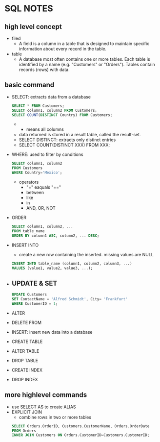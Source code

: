 # SQL NOTES
## high level concept
- filed
  - A field is a column in a table that is designed to maintain specific information about every record in the table.
- table
  - A database most often contains one or more tables. Each table is identified by a name (e.g. "Customers" or "Orders"). Tables contain records (rows) with data.
   
## basic command
- SELECT: extracts data from a database
  ```sql
  SELECT * FROM Customers;
  SELECT column1, column2 FROM Customers;
  SELECT COUNT(DISTINCT Country) FROM Customers;
  ```
  - * means all columns
  - data returned is stored in a result table, called the result-set.
  - SELECT DISTINCT: extracts only distinct entries
  - SELECT COUNT(DISTINCT XXX) FROM XXX;
  
- WHERE: used to filter by conditions
  ```sql
  SELECT column1, column2
  FROM Customers
  WHERE Country='Mexico';
  ```
  - operators
    - "=" eaquals "=="
    - between
    - like
    - in
    - AND, OR, NOT
    
- ORDER
  ```sql
  SELECT column1, column2, ...
  FROM table_name
  ORDER BY column1 ASC, column2, ... DESC;
  ```
- INSERT INTO
  - create a new row containing the inserted. missing values are NULL
  ```sql
  INSERT INTO table_name (column1, column2, column3, ...)
  VALUES (value1, value2, value3, ...);
  ```
- UPDATE & SET
  - 
  ```sql
  UPDATE Customers
  SET ContactName = 'Alfred Schmidt', City= 'Frankfurt'
  WHERE CustomerID = 1;
  ```
- ALTER
- DELETE FROM
- INSERT: insert new data into a database

- CREATE TABLE
- ALTER TABLE
- DROP TABLE
- CREATE INDEX
- DROP INDEX

## more highlevel commands
- use SELECT AS to create ALIAS
- EXPLICIT JOIN
  - combine rows in two or more tables
  ```sql
  SELECT Orders.OrderID, Customers.CustomerName, Orders.OrderDate
  FROM Orders
  INNER JOIN Customers ON Orders.CustomerID=Customers.CustomerID;
  ```

